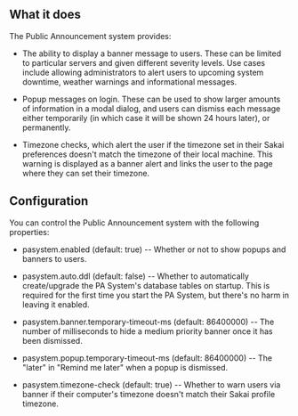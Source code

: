 ## What it does

The Public Announcement system provides:

  * The ability to display a banner message to users. These can be
    limited to particular servers and given different severity
    levels. Use cases include allowing administrators to alert users
    to upcoming system downtime, weather warnings and informational
    messages.

  * Popup messages on login. These can be used to show larger amounts
    of information in a modal dialog, and users can dismiss each
    message either temporarily (in which case it will be shown 24
    hours later), or permanently.

  * Timezone checks, which alert the user if the timezone set in their
    Sakai preferences doesn't match the timezone of their local
    machine. This warning is displayed as a banner alert and links the
    user to the page where they can set their timezone.


## Configuration

You can control the Public Announcement system with the following
properties:

  * pasystem.enabled (default: true) -- Whether or not to show popups
    and banners to users.

  * pasystem.auto.ddl (default: false) -- Whether to automatically
    create/upgrade the PA System's database tables on startup.  This
    is required for the first time you start the PA System, but
    there's no harm in leaving it enabled.

  * pasystem.banner.temporary-timeout-ms (default: 86400000) -- The
    number of milliseconds to hide a medium priority banner once it
    has been dismissed.

  * pasystem.popup.temporary-timeout-ms (default: 86400000) -- The
    "later" in "Remind me later" when a popup is dismissed.

  * pasystem.timezone-check (default: true) -- Whether to warn users
    via banner if their computer's timezone doesn't match their Sakai
    profile timezone.

